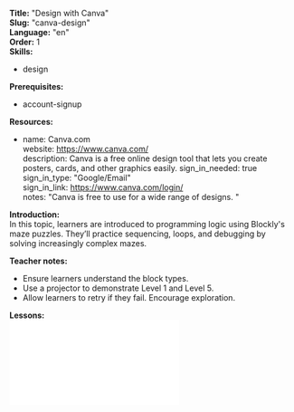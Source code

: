 **Title:** "Design with Canva"  
**Slug:** "canva-design"  
**Language:** "en"  
**Order:** 1  
**Skills:**  
- design  

**Prerequisites:**  
- account-signup

**Resources:**
- name: Canva.com  
  website: https://www.canva.com/  
  description: Canva is a free online design tool that lets you create posters, cards, and other graphics easily.
  sign_in_needed: true  
  sign_in_type: "Google/Email"  
  sign_in_link: https://www.canva.com/login/  
  notes: "Canva is free to use for a wide range of designs. "  

**Introduction:**  
In this topic, learners are introduced to programming logic using Blockly's maze puzzles.
They’ll practice sequencing, loops, and debugging by solving increasingly complex mazes.

**Teacher notes:**    
- Ensure learners understand the block types.
- Use a projector to demonstrate Level 1 and Level 5.
- Allow learners to retry if they fail. Encourage exploration.

**Lessons:**  
![01-lesson-canva-thank-you-card.md](./01-lesson-canva-thank-you-card.md)